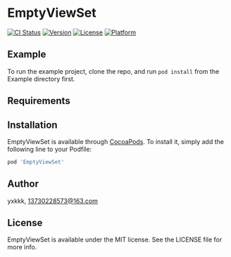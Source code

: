 # EmptyViewSet

[![CI Status](https://img.shields.io/travis/yxkkk/EmptyViewSet.svg?style=flat)](https://travis-ci.org/yxkkk/EmptyViewSet)
[![Version](https://img.shields.io/cocoapods/v/EmptyViewSet.svg?style=flat)](https://cocoapods.org/pods/EmptyViewSet)
[![License](https://img.shields.io/cocoapods/l/EmptyViewSet.svg?style=flat)](https://cocoapods.org/pods/EmptyViewSet)
[![Platform](https://img.shields.io/cocoapods/p/EmptyViewSet.svg?style=flat)](https://cocoapods.org/pods/EmptyViewSet)

## Example

To run the example project, clone the repo, and run `pod install` from the Example directory first.

## Requirements

## Installation

EmptyViewSet is available through [CocoaPods](https://cocoapods.org). To install
it, simply add the following line to your Podfile:

```ruby
pod 'EmptyViewSet'
```

## Author

yxkkk, 13730228573@163.com

## License

EmptyViewSet is available under the MIT license. See the LICENSE file for more info.

